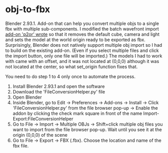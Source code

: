 # obj-to-fbx
Blender 2.93.1. Add-on that can help you convert multiple objs to a single fbx with multiple sub-components. I modified the batch wavefront import [add-on 'p2or' wrote](https://blenderartists.org/t/how-to-import-multiple-objects-at-one-time/558614/7) so that it removes the default cube, camera and light and sets the model at the world origin ready to be exported as fbx. Surprisingly, Blender does not natively support multiple obj import so I had to build on the existing add-on. (Even if you select multiple files and click the import button, only one file will be imported.) The models I had to work with came with an offset, and it was not located at (0,0,0) although it was not located at the center, so what set_origin function fixes that. 

You need to do step 1 to 4 only once to automate the process. 
1. Install Blender 2.93.1 and open the software
2. Download the 'FileConversionHelper.py' file
3. Open Blender
4. Inside Blender, go to Edit → Preferences → Add-ons →  Install  → Click 'FileConversionHelper.py' from the file browser pop-up → Enable the addon by clicking the check mark square in front of the name Import-Export:FileConversionHelper
5. Go to File → Import → Multiple OBJs → Shift+click multiple obj files you want to import from the file browser pop-up. Wait until you see it at the origin (0,0,0) of the scene 
6. Go to File →  Export  → FBX (.fbx). Choose the location and name of the fbx file. 
